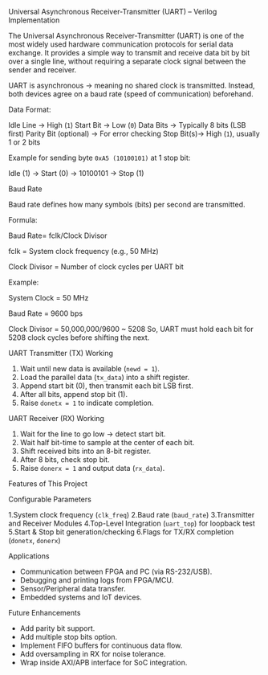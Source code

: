  Universal Asynchronous Receiver-Transmitter (UART) – Verilog Implementation


The Universal Asynchronous Receiver-Transmitter (UART) is one of the most widely used hardware communication protocols for serial data exchange.
It provides a simple way to transmit and receive data bit by bit over a single line, without requiring a separate clock signal between the sender and receiver.

UART is asynchronous → meaning no shared clock is transmitted. Instead, both devices agree on a baud rate (speed of communication) beforehand.

Data Format:

Idle Line → High (`1`)
Start Bit → Low (`0`)
Data Bits → Typically 8 bits (LSB first)
Parity Bit (optional) → For error checking
Stop Bit(s)→ High (`1`), usually 1 or 2 bits

Example for sending byte `0xA5 (10100101)` at 1 stop bit:

Idle (1) → Start (0) → 10100101 → Stop (1)  


Baud Rate

Baud rate defines how many symbols (bits) per second are transmitted.

Formula:

Baud Rate= fclk/Clock Divisor

fclk	​= System clock frequency (e.g., 50 MHz)

Clock Divisor = Number of clock cycles per UART bit​


Example:

System Clock = 50 MHz

Baud Rate = 9600 bps

Clock Divisor = 50,000,000/9600 ~ 5208
So, UART must hold each bit for 5208 clock cycles before shifting the next.

UART Transmitter (TX) Working

1. Wait until new data is available (`newd = 1`).
2. Load the parallel data (`tx_data`) into a shift register.
3. Append start bit (0), then transmit each bit LSB first.
4. After all bits, append stop bit (1).
5. Raise `donetx = 1` to indicate completion.

UART Receiver (RX) Working

1. Wait for the line to go low → detect start bit.
2. Wait half bit-time to sample at the center of each bit.
3. Shift received bits into an 8-bit register.
4. After 8 bits, check stop bit.
5. Raise `donerx = 1` and output data (`rx_data`).

Features of This Project

Configurable Parameters

  1.System clock frequency (`clk_freq`)
  2.Baud rate (`baud_rate`)
  3.Transmitter and Receiver Modules
  4.Top-Level Integration (`uart_top`) for loopback test
  5.Start & Stop bit generation/checking
  6.Flags for TX/RX completion (`donetx`, `donerx`)

 Applications

* Communication between FPGA and PC (via RS-232/USB).
* Debugging and printing logs from FPGA/MCU.
* Sensor/Peripheral data transfer.
* Embedded systems and IoT devices.

 Future Enhancements

* Add parity bit support.
* Add multiple stop bits option.
* Implement FIFO buffers for continuous data flow.
* Add oversampling in RX for noise tolerance.
* Wrap inside AXI/APB interface for SoC integration.


